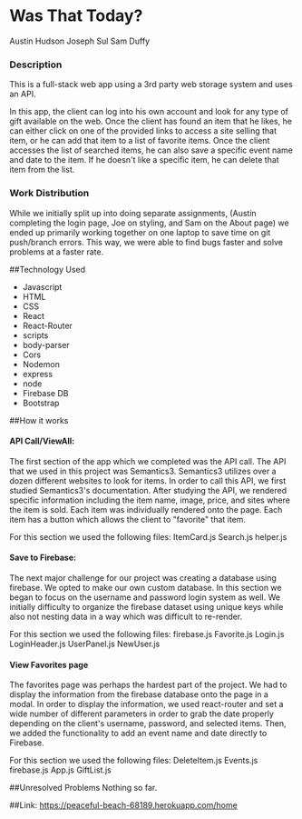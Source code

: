 # Was That Today?
Austin Hudson
Joseph Sul
Sam Duffy

### Description
This is a full-stack web app using a 3rd party web storage system and uses an API.

In this app, the client can log into his own account and look for any type of gift available on the web. Once the client has found an item that he likes, he can either click on one of the provided links to access a site selling that item, or he can add that item to a list of favorite items. Once the client accesses the list of searched items, he can also save a specific event name and date to the item. If he doesn't like a specific item, he can delete that item from the list.

### Work Distribution
While we initially split up into doing separate assignments, (Austin completing the login page, Joe on styling, and Sam on the About page) we ended up primarily working together on one laptop to save time on git push/branch errors. This way, we were able to find bugs faster and solve problems at a faster rate.

##Technology Used
 - Javascript
 - HTML
 - CSS
 - React
 - React-Router
 - scripts
 - body-parser
 - Cors
 - Nodemon
 - express
 - node
 - Firebase DB
 - Bootstrap

##How it works

#### API Call/ViewAll:
The first section of the app which we completed was the API call. The API that we used in this project was Semantics3. Semantics3 utilizes over a dozen different websites to look for items. In order to call this API, we first studied Semantics3's documentation. After studying the API, we rendered specific information including the item name, image, price, and sites where the item is sold. Each item was individually rendered onto the page. Each item has a button which allows the client to "favorite" that item.

For this section we used the following files:
ItemCard.js
Search.js
helper.js


#### Save to Firebase:
The next major challenge for our project was creating a database using firebase. We opted to make our own custom database. In this section we began to focus on the username and password login system as well. We initially difficulty to organize the firebase dataset using unique keys while also not nesting data in a way which was difficult to re-render.

For this section we used the following files:
firebase.js
Favorite.js
Login.js
LoginHeader.js
UserPanel.js
NewUser.js


#### View Favorites page
The favorites page was perhaps the hardest part of the project. We had to display the information from the firebase database onto the page in a modal. In order to display the information, we used react-router and set a wide number of different parameters in order to grab the date properly depending on the client's username, password, and selected items. Then, we added the functionality to add an event name and date directly to Firebase.

For this section we used the following files:
DeleteItem.js
Events.js
firebase.js
App.js
GiftList.js

##Unresolved Problems
  Nothing so far.

##Link:
https://peaceful-beach-68189.herokuapp.com/home
